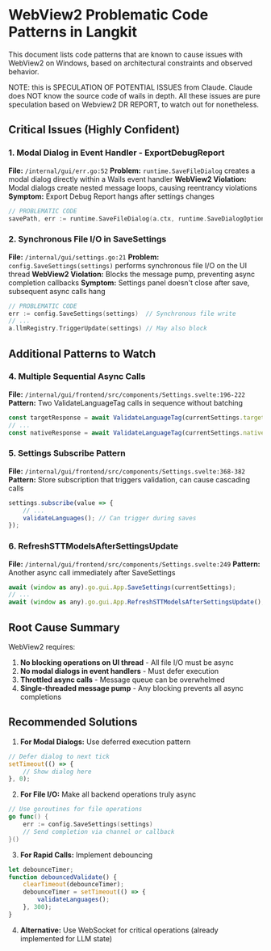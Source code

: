# WebView2 Problematic Code Patterns in Langkit

This document lists code patterns that are known to cause issues with WebView2 on Windows, based on architectural constraints and observed behavior.

NOTE: this is SPECULATION OF POTENTIAL ISSUES from Claude. Claude does NOT know the source code of wails in depth. All these issues are pure speculation based on Webview2 DR REPORT, to watch out for nonetheless.

## Critical Issues (Highly Confident)

### 1. Modal Dialog in Event Handler - ExportDebugReport
**File:** `/internal/gui/err.go:52`
**Problem:** `runtime.SaveFileDialog` creates a modal dialog directly within a Wails event handler
**WebView2 Violation:** Modal dialogs create nested message loops, causing reentrancy violations
**Symptom:** Export Debug Report hangs after settings changes
```go
// PROBLEMATIC CODE
savePath, err := runtime.SaveFileDialog(a.ctx, runtime.SaveDialogOptions{...})
```

### 2. Synchronous File I/O in SaveSettings
**File:** `/internal/gui/settings.go:21`
**Problem:** `config.SaveSettings(settings)` performs synchronous file I/O on the UI thread
**WebView2 Violation:** Blocks the message pump, preventing async completion callbacks
**Symptom:** Settings panel doesn't close after save, subsequent async calls hang
```go
// PROBLEMATIC CODE
err := config.SaveSettings(settings)  // Synchronous file write
// ...
a.llmRegistry.TriggerUpdate(settings) // May also block
```


## Additional Patterns to Watch

### 4. Multiple Sequential Async Calls
**File:** `/internal/gui/frontend/src/components/Settings.svelte:196-222`
**Pattern:** Two ValidateLanguageTag calls in sequence without batching
```javascript
const targetResponse = await ValidateLanguageTag(currentSettings.targetLanguage, true);
// ... 
const nativeResponse = await ValidateLanguageTag(currentSettings.nativeLanguages, false);
```

### 5. Settings Subscribe Pattern
**File:** `/internal/gui/frontend/src/components/Settings.svelte:368-382`
**Pattern:** Store subscription that triggers validation, can cause cascading calls
```javascript
settings.subscribe(value => {
    // ...
    validateLanguages(); // Can trigger during saves
});
```

### 6. RefreshSTTModelsAfterSettingsUpdate
**File:** `/internal/gui/frontend/src/components/Settings.svelte:249`
**Pattern:** Another async call immediately after SaveSettings
```javascript
await (window as any).go.gui.App.SaveSettings(currentSettings);
// ...
await (window as any).go.gui.App.RefreshSTTModelsAfterSettingsUpdate();
```

## Root Cause Summary

WebView2 requires:
1. **No blocking operations on UI thread** - All file I/O must be async
2. **No modal dialogs in event handlers** - Must defer execution
3. **Throttled async calls** - Message queue can be overwhelmed
4. **Single-threaded message pump** - Any blocking prevents all async completions

## Recommended Solutions

1. **For Modal Dialogs:** Use deferred execution pattern
```javascript
// Defer dialog to next tick
setTimeout(() => {
    // Show dialog here
}, 0);
```

2. **For File I/O:** Make all backend operations truly async
```go
// Use goroutines for file operations
go func() {
    err := config.SaveSettings(settings)
    // Send completion via channel or callback
}()
```

3. **For Rapid Calls:** Implement debouncing
```javascript
let debounceTimer;
function debouncedValidate() {
    clearTimeout(debounceTimer);
    debounceTimer = setTimeout(() => {
        validateLanguages();
    }, 300);
}
```

4. **Alternative:** Use WebSocket for critical operations (already implemented for LLM state)